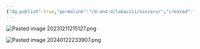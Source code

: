 ```yaml
---
{"dg-publish":true,"permalink":"/d-and-d/lokaczii/ninzaru/","created":"2023-12-11T10:51:28.000+04:00","updated":"2024-01-22T23:39:07.576+04:00"}
---
```



![Pasted image 20231211215127.png](/img/user/img/Pasted%20image%2020231211215127.png)

![Pasted image 20240122233907.png](/img/user/img/Pasted%20image%2020240122233907.png)